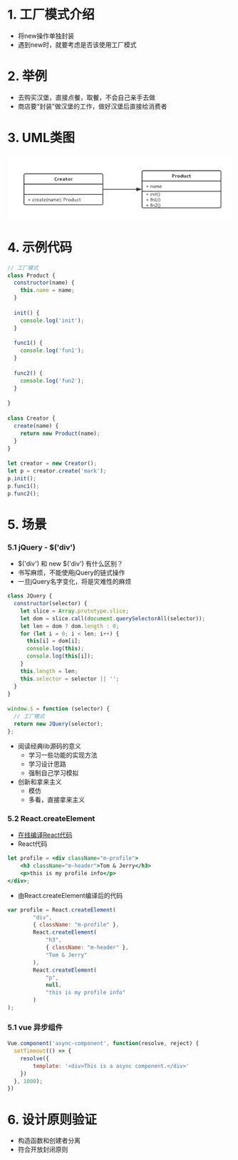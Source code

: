 # 1. 工厂模式介绍
+ 将new操作单独封装
+ 遇到new时，就要考虑是否该使用工厂模式

# 2. 举例
+ 去购买汉堡，直接点餐，取餐，不会自己亲手去做
+ 商店要“封装”做汉堡的工作，做好汉堡后直接给消费者

# 3. UML类图
![工厂模式UML类图](./images/06-工厂模式UML类图.jpg)

# 4. 示例代码
```javascript
// 工厂模式
class Product {
  constructor(name) {
    this.name = name;
  }

  init() {
    console.log('init');
  }

  func1() {
    console.log('fun1');
  }

  func2() {
    console.log('fun2');
  }

}

class Creator {
  create(name) {
    return new Product(name);
  }
}

let creator = new Creator();
let p = creator.create('mark');
p.init();
p.func1();
p.func2();
```
# 5. 场景
### 5.1 jQuery - $('div')
+ $('div') 和 new $('div') 有什么区别？
+ 书写麻烦，不能使用jQuery的链式操作
+ 一旦jQuery名字变化，将是灾难性的麻烦
```javascript
class JQuery {
  constructor(selector) {
    let slice = Array.prototype.slice;
    let dom = slice.call(document.querySelectorAll(selector));
    let len = dom ? dom.length : 0;
    for (let i = 0; i < len; i++) {
      this[i] = dom[i];
      console.log(this);
      console.log(this[i]);
    }
    this.length = len;
    this.selector = selector || '';
  }
}

window.$ = function (selector) {
  // 工厂模式
  return new JQuery(selector);
};
```
+ 阅读经典lib源码的意义
	+ 学习一些功能的实现方法
	+ 学习设计思路
	+ 强制自己学习模拟
+ 创新和拿来主义
	+ 模仿
	+ 多看，直接拿来主义

### 5.2 React.createElement
+ [在线编译React代码](https://babeljs.io/repl#?babili=false&browsers=&build=&builtIns=false&spec=false&loose=false&code_lz=Q&debug=false&forceAllTransforms=false&shippedProposals=false&circleciRepo=&evaluate=false&fileSize=false&timeTravel=false&sourceType=module&lineWrap=true&presets=es2015%2Creact%2Cstage-2&prettier=false&targets=&version=6.26.0&envVersion=)
+ React代码
```jsx
let profile = <div className="m-profile">
	<h3 className="m-header">Tom & Jerry</h3>
	<p>this is my profile info</p>
</div>;
```
+ 由React.createElement编译后的代码

```javascript
var profile = React.createElement(
		"div",
		{ className: "m-profile" },
		React.createElement(
			"h3",
			{ className: "m-header" },
			"Tom & Jerry"
		),
		React.createElement(
			"p",
			null,
			"this is my profile info"
		)
);
```
### 5.1 vue 异步组件
```javascript
Vue.component('async-component', function(resolve, reject) {
  setTimeout(() => {
    resolve({
    	template: '<div>This is a async component.</div>'
    })
  }, 1000);
})
```

# 6. 设计原则验证
+ 构造函数和创建者分离
+ 符合开放封闭原则

